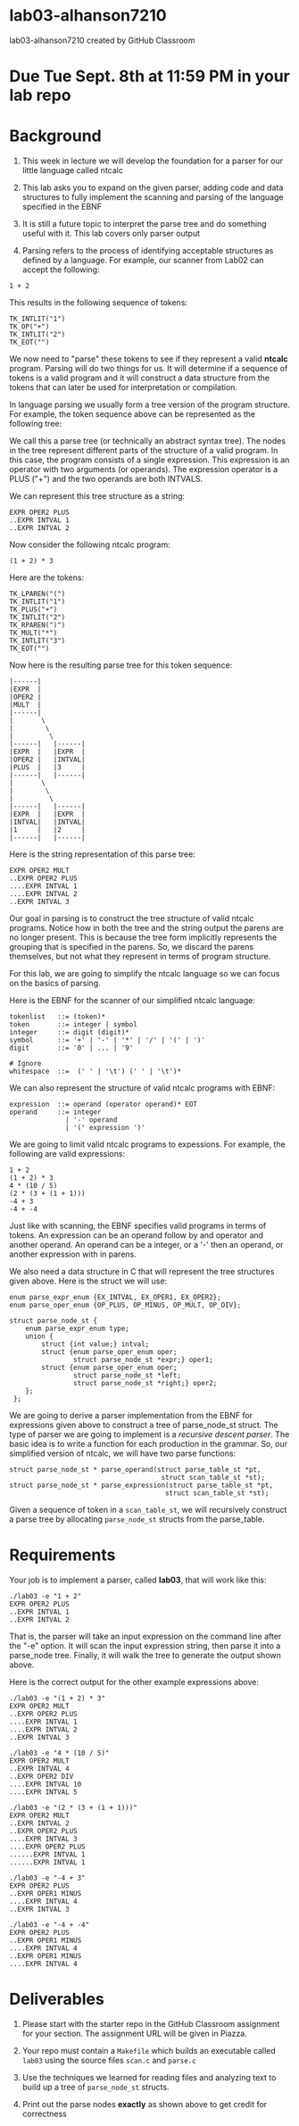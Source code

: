 # lab03-alhanson7210
lab03-alhanson7210 created by GitHub Classroom

# Due Tue Sept. 8th at 11:59 PM in your lab repo
# Background
1. This week in lecture we will develop the foundation for a parser for our little language called ntcalc

2. This lab asks you to expand on the given parser, adding code and data structures to fully implement the scanning and parsing of the language specified in the EBNF

3. It is still a future topic to interpret the parse tree and do something useful with it. This lab covers only parser output

4. Parsing refers to the process of identifying acceptable structures as defined by a language. For example, our scanner from Lab02 can accept the following:

```1 + 2```

This results in the following sequence of tokens:
```
TK_INTLIT("1")
TK_OP("+")
TK_INTLIT("2")
TK_EOT("")
```
We now need to "parse" these tokens to see if they represent a valid **ntcalc** program. Parsing will do two things for us. It will determine if a sequence of tokens is a valid program and it will construct a data structure from the tokens that can later be used for interpretation or compilation.

In language parsing we usually form a tree version of the program structure. For example, the token sequence above can be represented as the following tree:


We call this a parse tree (or technically an abstract syntax tree). The nodes in the tree represent different parts of the structure of a valid program. In this case, the program consists of a single expression. This expression is an operator with two arguments (or operands). The expression operator is a PLUS ("+") and the two operands are both INTVALS. 

We can represent this tree structure as a string:
```
EXPR OPER2 PLUS
..EXPR INTVAL 1
..EXPR INTVAL 2
```
Now consider the following ntcalc program:

```(1 + 2) * 3```

Here are the tokens:
```
TK_LPAREN("(")
TK_INTLIT("1")
TK_PLUS("+")
TK_INTLIT("2")
TK_RPAREN(")")
TK_MULT("*")
TK_INTLIT("3")
TK_EOT("")
```
Now here is the resulting parse tree for this token sequence:
```
|------|
|EXPR  |
|OPER2 |
|MULT  |
|------|
|       \
|        \
|         \
|------|   |------|
|EXPR  |   |EXPR  |
|OPER2 |   |INTVAL|
|PLUS  |   |3     |
|------|   |------|
|       \
|        \
|         \
|------|   |------|
|EXPR  |   |EXPR  |
|INTVAL|   |INTVAL|
|1     |   |2     |
|------|   |------|
```
Here is the string representation of this parse tree:
```
EXPR OPER2 MULT
..EXPR OPER2 PLUS
....EXPR INTVAL 1
....EXPR INTVAL 2
..EXPR INTVAL 3
```
Our goal in parsing is to construct the tree structure of valid ntcalc programs. Notice how in both the tree and the string output the parens are no longer present. This is because the tree form implicitly represents the grouping that is specified in the parens. So, we discard the parens themselves, but not what they represent in terms of program structure.

For this lab, we are going to simplify the ntcalc language so we can focus on the basics of parsing.

Here is the EBNF for the scanner of our simplified ntcalc language:
```
tokenlist   ::= (token)*
token       ::= integer | symbol
integer     ::= digit (digit)*
symbol      ::= '+' | '-' | '*' | '/' | '(' | ')'
digit       ::= '0' | ... | '9'

# Ignore
whitespace  ::=  (' ' | '\t') (' ' | '\t')*
```
We can also represent the structure of valid ntcalc programs with EBNF:
```
expression  ::= operand (operator operand)* EOT
operand     ::= integer
              | '-' operand
              | '(' expression ')'
```
We are going to limit valid ntcalc programs to expessions. For example, the following are valid expressions:
```
1 + 2
(1 + 2) * 3
4 * (10 / 5)
(2 * (3 + (1 + 1)))
-4 + 3
-4 + -4
```
Just like with scanning, the EBNF specifies valid programs in terms of tokens. An expression can be an operand follow by and operator and another operand. An operand can be a integer, or a '-' then an operand, or another expression with in parens.

We also need a data structure in C that will represent the tree structures given above. Here is the struct we will use:
```
enum parse_expr_enum {EX_INTVAL, EX_OPER1, EX_OPER2};
enum parse_oper_enum {OP_PLUS, OP_MINUS, OP_MULT, OP_DIV};

struct parse_node_st {
    enum parse_expr_enum type;
    union {
        struct {int value;} intval;
        struct {enum parse_oper_enum oper;
                struct parse_node_st *expr;} oper1;
        struct {enum parse_oper_enum oper;
                struct parse_node_st *left;
                struct parse_node_st *right;} oper2;
    };
 };
```
We are going to derive a parser implementation from the EBNF for expressions given above to construct a tree of parse_node_st struct. The type of parser we are going to implement is a *recursive descent parser*. The basic idea is to write a function for each production in the grammar. So, our simplified version of ntcalc, we will have two parse functions:
```
struct parse_node_st * parse_operand(struct parse_table_st *pt,
                                      struct scan_table_st *st);
struct parse_node_st * parse_expression(struct parse_table_st *pt,
                                       struct scan_table_st *st);
```
Given a sequence of token in a ```scan_table_st```, we will recursively construct a parse tree by allocating ```parse_node_st``` structs from the parse_table.

# Requirements
Your job is to implement a parser, called **lab03**, that will work like this:
```
./lab03 -e "1 + 2"
EXPR OPER2 PLUS
..EXPR INTVAL 1
..EXPR INTVAL 2
```
That is, the parser will take an input expression on the command line after the "-e" option. It will scan the input expression string, then parse it into a parse_node tree. Finally, it will walk the tree to generate the output shown above.

Here is the correct output for the other example expressions above:
```
./lab03 -e "(1 + 2) * 3"
EXPR OPER2 MULT
..EXPR OPER2 PLUS
....EXPR INTVAL 1
....EXPR INTVAL 2
..EXPR INTVAL 3
```
```
./lab03 -e "4 * (10 / 5)"
EXPR OPER2 MULT
..EXPR INTVAL 4
..EXPR OPER2 DIV
....EXPR INTVAL 10
....EXPR INTVAL 5
```
```
./lab03 -e "(2 * (3 + (1 + 1)))"
EXPR OPER2 MULT
..EXPR INTVAL 2
..EXPR OPER2 PLUS
....EXPR INTVAL 3
....EXPR OPER2 PLUS
......EXPR INTVAL 1
......EXPR INTVAL 1
```
```
./lab03 -e "-4 + 3"
EXPR OPER2 PLUS
..EXPR OPER1 MINUS
....EXPR INTVAL 4
..EXPR INTVAL 3
```
```
./lab03 -e "-4 + -4"
EXPR OPER2 PLUS
..EXPR OPER1 MINUS
....EXPR INTVAL 4
..EXPR OPER1 MINUS
....EXPR INTVAL 4
```
# Deliverables
1. Please start with the starter repo in the GitHub Classroom assignment for your section. The assignment URL will be given in Piazza.

2. Your repo must contain a ```Makefile``` which builds an executable called ```lab03``` using the source files ```scan.c``` and ```parse.c```

3. Use the techniques we learned for reading files and analyzing text to build up a tree of ```parse_node_st``` structs.

4. Print out the parse nodes **exactly** as shown above to get credit for correctness
